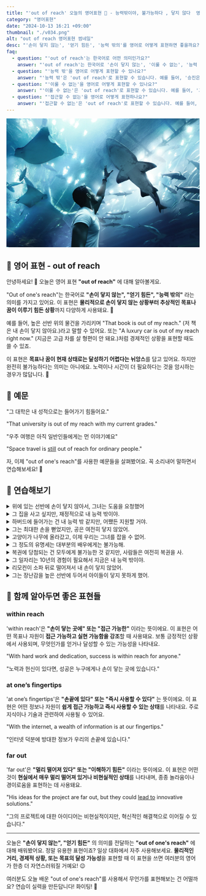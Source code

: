 ```yaml
---
title: "'out of reach' 오늘의 영어표현 🙌 - 능력밖이야, 불가능하다 , 닿지 않다  영어로"
category: "영어표현"
date: "2024-10-13 16:21 +09:00"
thumbnail: "./v034.png"
alt: "out of reach 영어표현 썸네일"
desc: "'손이 닿지 않는', '얻기 힘든', '능력 밖의'를 영어로 어떻게 표현하면 좋을까요? '그 대학은 내 성적으로는 들어가기 힘들어요.', '우주 여행은 아직 일반인에게는 먼 이야기예요.' 등을 영어로 표현하는 법을 배워봅시다. 다양한 예문을 통해서 연습하고 본인의 표현으로 만들어 보세요."
faq:
  - question: "'out of reach'는 한국어로 어떤 의미인가요?"
    answer: "'out of reach'는 한국어로 '손이 닿지 않는', '이룰 수 없는', '능력 밖' 등으로 번역될 수 있습니다. 어떤 것이나 목표가 실현 가능하지 않거나 도달할 수 없는 상태를 나타냅니다."
  - question: "'능력 밖'을 영어로 어떻게 표현할 수 있나요?"
    answer: "'능력 밖'은 'out of reach'로 표현할 수 있습니다. 예를 들어, '승진은 내 능력 밖이야.'는 'That promotion is totally out of my reach right now.'로 말할 수 있습니다."
  - question: "'이룰 수 없는'을 영어로 어떻게 표현할 수 있나요?"
    answer: "'이룰 수 없는'은 'out of reach'로 표현할 수 있습니다. 예를 들어, '그들의 사랑은 이룰 수 없는 것이었다'는 'Their love was out of their reach'로 말할 수 있습니다."
  - question: "'접근할 수 없는'을 영어로 어떻게 표현하나요?"
    answer: "'접근할 수 없는'은 'out of reach'로 표현할 수 있습니다. 예를 들어, '그 정보는 나에게 접근할 수 없는 것이었다'는 'That information was out of my reach'로 표현할 수 있습니다."
---
```


![상어에 손을 뻗고 있는 남성](./v034-1.jpg)

## 🌟 영어 표현 - out of reach

안녕하세요! 👋 오늘은 영어 표현 **"out of reach"** 에 대해 알아볼게요.

"Out of one's reach"는 한국어로 **"손이 닿지 않는", "얻기 힘든", "능력 밖의"** 라는 의미를 가지고 있어요. 이 표현은 **물리적으로 손이 닿지 않는 상황부터 추상적인 목표나 꿈이 이루기 힘든 상황**까지 다양하게 사용돼요. 🙌

예를 들어, 높은 선반 위의 물건을 가리키며 "That book is out of my reach." (저 책은 내 손이 닿지 않아요.)라고 말할 수 있어요. 또는 "A luxury car is out of my reach right now." (지금은 고급 차를 살 형편이 안 돼요.)처럼 경제적인 상황을 표현할 때도 쓸 수 있죠.

이 표현은 **목표나 꿈이 현재 상태로는 달성하기 어렵다는 뉘앙스**를 담고 있어요. 하지만 완전히 불가능하다는 의미는 아니에요. 노력이나 시간이 더 필요하다는 것을 암시하는 경우가 많답니다. 💪

<script async src="https://pagead2.googlesyndication.com/pagead/js/adsbygoogle.js?client=ca-pub-1465612013356152"
     crossorigin="anonymous"></script>
<!-- engple-horizontal-ad -->

<ins class="adsbygoogle"
     style="display:block"
     data-ad-client="ca-pub-1465612013356152"
     data-ad-slot="2106896038"
     data-ad-format="auto"
     data-full-width-responsive="true"></ins>

<script>
     (adsbygoogle = window.adsbygoogle || []).push({});
</script>

## 📖 예문

"그 대학은 내 성적으로는 들어가기 힘들어요."

"That university is out of my reach with my current grades."

"우주 여행은 아직 일반인들에게는 먼 이야기예요"

"Space travel is <a href="/blog/in-english/254.still/">still</a> out of reach for ordinary people."

자, 이제 "out of one's reach"를 사용한 예문들을 살펴봤어요. 꼭 소리내어 말하면서 연습해보세요! 🚀

## 💬 연습해보기

<details>
<summary>위에 있는 선반에 손이 닿지 않아서, 그녀는 도움을 요청했어</summary>
<span>The top shelf was out of her reach, so she <a href="/blog/in-english/125.ask-for/">asked for</a> help.</span>
</details>

<details>
<summary>그 집을 사고 싶지만, 재정적으로 내 능력 밖이야.</summary>
<span>I'd love to buy that house, but it's out of my reach financially.</span>
</details>

<details>
<summary>하버드에 들어가는 건 내 능력 밖 같지만, 어쨌든 지원할 거야.</summary>
<span>Getting into Harvard seems out of my reach, but I'll apply anyway.</span>
</details>

<details>
<summary>그는 최대한 손을 뻗었지만, 공은 여전히 닿지 않았어.</summary>
<span>He stretched as far as he could, but the ball was still out of his reach.</span>
</details>

<details>
<summary>고양이가 나무에 올라갔고, 이제 우리는 그녀를 잡을 수 없어.</summary>
<span>The cat climbed up the tree, and now she's out of our reach.</span>
</details>

<details>
<summary>그 정도의 유명세는 대부분의 배우에게는 불가능해.</summary>
<span>That level of fame is out of reach for most actors.</span>
</details>

<details>
<summary>복권에 당첨되는 건 모두에게 불가능한 것 같지만, 사람들은 여전히 복권을 사.</summary>
<span>Winning the lottery <a href="/blog/한-것-같아-영어표현/">feels like</a> it's out of everyone's reach, but people still play.</span>
</details>

<details>
<summary>그 일자리는 10년의 경험이 필요해서 지금은 내 능력 밖이야.</summary>
<span>The job <a href="/blog/in-english/155.require/">requires</a> 10 years of experience, so it's out of my reach for now.</span>
</details>

<details>
<summary>리모컨이 소파 뒤로 떨어져서 내 손이 닿지 않았어.</summary>
<span>The remote <a href="/blog/in-english/031.fall-behind/">fell behind</a> the couch and was out of my reach.</span>
</details>

<details>
<summary>그는 장난감을 높은 선반에 두어서 아이들이 닿지 못하게 했어.</summary>
<span>He kept the toys on the high shelf, out of the kids' reach.</span>
</details>

## 🤝 함께 알아두면 좋은 표현들

### within reach

'within reach'은 **"손이 닿는 곳에" 또는 "접근 가능한"** 이라는 뜻이에요. 이 표현은 어떤 목표나 자원이 **접근 가능하고 실현 가능함을 강조**할 때 사용돼요. 보통 긍정적인 상황에서 사용되며, 무엇인가를 얻거나 달성할 수 있는 가능성을 나타내요.

"With hard work and dedication, success is within reach for anyone."

"노력과 헌신이 있다면, 성공은 누구에게나 손이 닿는 곳에 있습니다."

### at one’s fingertips

'at one’s fingertips'은 **"손끝에 있다" 또는 "즉시 사용할 수 있다"** 는 뜻이에요. 이 표현은 어떤 정보나 자원이 **쉽게 접근 가능하고 즉시 사용할 수 있는 상태**를 나타내요. 주로 지식이나 기술과 관련하여 사용될 수 있어요.

"With the internet, a wealth of information is at our fingertips."

"인터넷 덕분에 방대한 정보가 우리의 손끝에 있습니다."

### far out

'far out'은 **"멀리 떨어져 있다" 또는 "이해하기 힘든"** 이라는 뜻이에요. 이 표현은 어떤 것이 **현실에서 매우 멀리 떨어져 있거나 비현실적인 상태**를 나타내며, 종종 놀라움이나 경이로움을 표현하는 데 사용돼요.

"His ideas for the project are far out, but they could [lead to](/blog/vocab-1/004.lead-to/) innovative solutions."

"그의 프로젝트에 대한 아이디어는 비현실적이지만, 혁신적인 해결책으로 이어질 수 있습니다."

---

오늘은 **"손이 닿지 않는", "얻기 힘든"** 의 의미를 전달하는 **"out of one's reach"** 에 대해 배워봤어요. 정말 유용한 표현이죠? 일상 대화에서 자주 사용해보세요. **물리적인 거리, 경제적 상황, 또는 목표의 달성 가능성**을 표현할 때 이 표현을 쓰면 여러분의 영어가 한층 더 자연스러워질 거예요! 😉

여러분도 오늘 배운 "out of one's reach"를 사용해서 무언가를 표현해보는 건 어떨까요? 연습이 실력을 만든답니다! 화이팅! 💪
